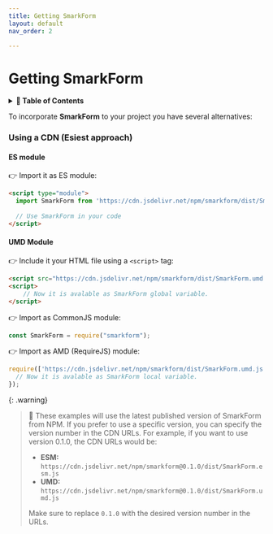 ```yaml
---
title: Getting SmarkForm
layout: default
nav_order: 2

---
```


# Getting SmarkForm

<details>
<summary>
<strong>📖 Table of Contents</strong>
</summary>

  {{ "
<!-- vim-markdown-toc GitLab -->

* [Using a CDN (Esiest approach)](#using-a-cdn-esiest-approach)
    * [ES module](#es-module)
    * [UMD Module](#umd-module)

<!-- vim-markdown-toc -->
       " | markdownify }}

</details>


To incorporate **SmarkForm** to your project you have several alternatives:


### Using a CDN (Esiest approach)

#### ES module

👉 Import it as ES module:

```html
<script type="module">
  import SmarkForm from 'https://cdn.jsdelivr.net/npm/smarkform/dist/SmarkForm.esm.js';
  
  // Use SmarkForm in your code
</script>
```


#### UMD Module

👉 Include it your HTML file using a `<script>` tag:

```html
<script src="https://cdn.jsdelivr.net/npm/smarkform/dist/SmarkForm.umd.js"></script>
<script>
    // Now it is avalable as SmarkForm global variable.
</script>
```

👉 Import as CommonJS module:

```javascript
const SmarkForm = require("smarkform");
```

👉 Import as AMD (RequireJS) module:

```javascript
require(['https://cdn.jsdelivr.net/npm/smarkform/dist/SmarkForm.umd.js'], function(SmarkForm) {
  // Now it is avalable as SmarkForm local variable.
});
```


{: .warning}
> 📌 These examples will use the latest published version of SmarkForm from
> NPM. If you prefer to use a specific version, you can specify the version
> number in the CDN URLs. For example, if you want to use version 0.1.0, the
> CDN URLs would be:
>
> - **ESM:** `https://cdn.jsdelivr.net/npm/smarkform@0.1.0/dist/SmarkForm.esm.js`
> - **UMD:** `https://cdn.jsdelivr.net/npm/smarkform@0.1.0/dist/SmarkForm.umd.js`
>
> Make sure to replace `0.1.0` with the desired version number in the URLs.


